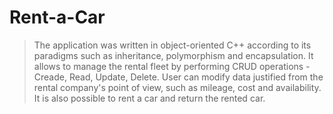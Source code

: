 # Rent-a-Car
> The application was written in object-oriented C++ according to its paradigms such as inheritance, polymorphism and encapsulation.
> It allows to manage the rental fleet by performing CRUD operations - Creade, Read, Update, Delete. User can modify data justified from the rental company's point of view, such as mileage, cost and availability. It is also possible to rent a car and return the rented car.
